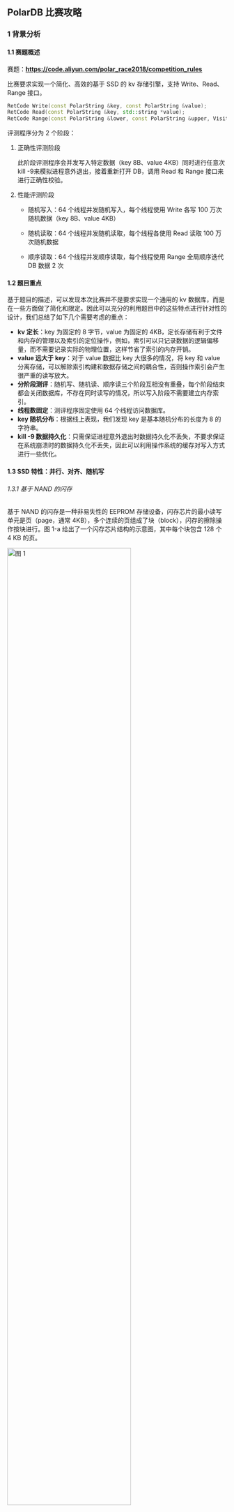 ## PolarDB 比赛攻略

### 1 背景分析

#### 1.1 赛题概述

赛题：**https://code.aliyun.com/polar_race2018/competition_rules**

比赛要求实现一个简化、高效的基于 SSD 的 kv 存储引擎，支持 Write、Read、Range 接口。

```c++
RetCode Write(const PolarString &key, const PolarString &value);
RetCode Read(const PolarString &key, std::string *value);
RetCode Range(const PolarString &lower, const PolarString &upper, Visitor &visitor);
```

评测程序分为 2 个阶段：

1. 正确性评测阶段

   此阶段评测程序会并发写入特定数据（key 8B、value 4KB）同时进行任意次kill -9来模拟进程意外退出，接着重新打开 DB，调用 Read 和 Range 接口来进行正确性校验。

2. 性能评测阶段

   - 随机写入：64 个线程并发随机写入，每个线程使用 Write 各写 100 万次随机数据（key 8B、value 4KB）

   - 随机读取：64 个线程并发随机读取，每个线程各使用 Read 读取 100 万次随机数据

   - 顺序读取：64 个线程并发顺序读取，每个线程使用 Range 全局顺序迭代 DB 数据 2 次

#### 1.2 题目重点

基于题目的描述，可以发现本次比赛并不是要求实现一个通用的 kv 数据库，而是在一些方面做了简化和限定。因此可以充分的利用题目中的这些特点进行针对性的设计，我们总结了如下几个需要考虑的重点：

- **kv 定长**：key 为固定的 8 字节，value 为固定的 4KB，定⻓存储有利于⽂件和内存的管理以及索引的定位操作，例如，索引可以只记录数据的逻辑偏移量，而不需要记录实际的物理位置，这样节省了索引的内存开销。
- **value 远大于 key**：对于 value 数据比 key 大很多的情况，将 key 和 value 分离存储，可以解除索引构建和数据存储之间的耦合性，否则操作索引会产生很严重的读写放大。
- **分阶段测评**：随机写、随机读、顺序读三个阶段互相没有重叠，每个阶段结束都会关闭数据库，不存在同时读写的情况，所以写入阶段不需要建立内存索引。
- **线程数固定**：测评程序固定使用 64 个线程访问数据库。
- **key 随机分布**：根据线上表现，我们发现 key 是基本随机分布的长度为 8 的字符串。
- **kill -9 数据持久化**：只需保证进程意外退出时数据持久化不丢失，不要求保证在系统崩溃时的数据持久化不丢失，因此可以利用操作系统的缓存对写入方式进行一些优化。

#### 1.3 SSD 特性：并行、对齐、随机写

###### 1.3.1 基于 NAND 的闪存

基于 NAND 的闪存是一种非易失性的 EEPROM 存储设备，闪存芯片的最小读写单元是页（page，通常 4KB），多个连续的页组成了块（block），闪存的擦除操作按块进行。图 1-a 给出了一个闪存芯片结构的示意图，其中每个块包含 128 个 4 KB 的页。

<img src="https://ws3.sinaimg.cn/large/006tNc79ly1fyto2equltj314i0hkdh0.jpg" alt="图 1" width="75%">

闪存与传统存储介质有以下几点差异：（1）读和写具有不同的延迟，写的代价高了一个数量级。（2）不支持原地写回，如果一个数据页中已经有数据了，只有将该页所属的块整体擦除，新的数据才能写入这个页。（3）每个存储单元只有有限的擦写寿命。

###### 1.3.2 固态硬盘 SSD

固态硬盘通常由主机接口、闪存阵列、RAM 和 SSD 控制器组成，如图 1-b 所示。SSD 控制器的主要作用是将外部的读写请求转换为对闪存芯片的操作，并利用 RAM 对读写数据进行缓存，这些操作由控制器中的闪存转换层（FTL）固件来管理。

为了提高 SSD 的读写带宽，通常在硬件和 FTL 上使用一种交叉（interleaving）技术。一个写操作被分为两个步骤完成：（1）将数据装入闪存芯片内部的页寄存器；（2）将已经装载的数据编程写入对应的闪存页单元。因为数据编程写入闪存单元比装入寄存器需要更多的时间，因此在编程写入闪存单元的同时，可以在其它闪存芯片上载入数据。图 2 展示了一个 4-路交叉写入的情况，这种技术隐藏了闪存编程写入的延迟。如果 SSD 中有多个独立的闪存阵列通道，那利用它们的并行性可以极大地提高 SSD 的性能。

<img src="https://ws4.sinaimg.cn/large/006tNc79ly1fyto56x2plj30ne0bcdg4.jpg" alt="图 1" width="50%">

###### 1.3.3 闪存转换层（FTL）

闪存转换层是 SSD 上的主要控制软件，它隐藏了闪存独特的性质，模拟了与传统块设备相同的外部主机接口。FTL 最主要的作用是将外部的写操作请求重定位，写入到一个已经被擦除的空白的区域。因此 FTL 需要维护一个地址映射表，将文件系统的逻辑数据块地址（LBA）转换为内部的物理地址。为了快速的访问，在每个闪存页中存储它们对应的逻辑地址，每次启动时构建地址映射表，并将映射表装载到易失性存储介质中。

FTL 的地址映射可以是页级别的，也可以是块级别的。页级别的映射可以有效地解决先擦后写的限制，因为一个对页的请求可以被重定向到闪存中任意的空白页，如果一个块中有 N 个页，那 N 次写操作之后平均只需要一次块擦除操作，但是这种页级别的映射导致映射表太大，而无法装入易失性存储介质中。如果是块级别的映射，物理块中的页的偏移一定要与逻辑块中该页的偏移相同，否则将无法对页进行定位。然而，当更新一个页的内容时，必须写入一个空白块中相同的页，而原来块中其余的页也要被拷贝到新的块中，这样一次写请求产生了一个块擦除和 N 个页的写入操作。

为了克服这种技术问题，混合的 FTL 映射方式结合了页级别和块级别的映射。这种方法划分了一部分闪存块作为日志块，外部的写操作都是直接写入日志块，并且日志块的地址映射是页级别的，因此可以避免频繁的块擦除操作。其余的闪存块作为数据块，采用块级别的映射方式，通常数据块的数量远大于日志块的数量。每个日志块对应一个数据块，对该数据块的写操作被写入该日志块，当一个日志块中的所有页都被写入，则将它与对应的数据块进行合并。当没有空白的日志块可以处理写请求时，就需要选取一个没有完全填充的日志块进行释放，即将该日志块的内容与对应的数据块合并。日志块与数据块合并的过程就是将每个页的可用版本拷贝到一个新的数据块，并擦除原来的日志块和数据块，因此一个合并操作产生了两次擦除操作。理想的情况是，如果一个日志块包含了所有可用的页，那可以简单的将这个日志块标记为新的数据块，这样就只需要一次擦除原来数据块的操作，这种情况被称为切换合并（switch merge）。

###### 1.3.4 随机写的影响

SSD 内的闪存阵列通过多条总线连接在控制器上，并且每条总线上的闪存芯片可以实现 interleaving 技术，为了利用这种固有的并行性，SSD 通常将来自不同闪存芯片上的多个页组合为一个内部的读写单元，称为组合页（clustered page）。组合页的大小对于 I/O 性能具有非常重要的影响，如果写请求只更新组合页中的一部分，那控制器需要将原始组合页中其余的部分读出来，与请求更新的部分合并之后再写入新的组合页，如图 3-a 所示。因此，这种 read-modify-write 操作导致了额外的代价，增加了写操作的延迟。

为了提升垃圾回收的性能，与组合页类似的，SSD 将不同闪存芯片上的多个块组成内部的擦除单元，因此可以并行地擦除多个物理块。进行垃圾回收时，如果一个组合块中只有部分页是失效的，那要将其余的页拷贝到 SSD 中的空闲区域，这种复制代价降低了 SSD 垃圾回收的性能，就是说组合块的内部碎片导致了性能的下降。

<img src="https://ws1.sinaimg.cn/large/006tNc79ly1fytnimuqf3j30vc0msair.jpg" alt="图 1" width="70%">

我们考虑什么情况下会产生这种组合块的内部碎片。首先考虑图 3-b 中的第一种情况，写操作的请求大小小于组合页的大小，假定垃圾回收进程选择了最左侧的一个块进行回收。当数据被顺序地写入时，该块的全部数据被更新，因此该块没有可用数据，垃圾回收除了擦除该块外不需要额外代价。但是，如果随机写入情况下，该块只有部分数据被更新，产生了内部碎片，因此垃圾回收进程要将其余的数据拷贝出去，降低了写操作的性能。

接下来考虑图 3-b 中的后两种情况，如果写操作请求的大小是组合页大小的倍数，那每次随机写会整体更新组合块，并使得组合块中的全部数据失效，垃圾回收时只需要擦除选择的组合块而没有额外的代价，与顺序写的代价相同。在 FTL 的混合映射方式下，对应了切换合并（switch merge）这种最理想的情况。

综上所述，因为小尺寸的随机写导致 SSD 的内部碎片，产生额外的垃圾回收代价。因此，SSD 上的存储引擎设计应该充分考虑这种 I/O 模式的影响，增加写操作的局部性，或者使用更大的读写单元与组合页对齐。

#### 1.4 直接 I/O 和 mmap

###### 1.4.1 块设备读写与 bio 机制

块设备读写位于文件系统与驱动程序之间，文件系统发起的块读写请求经过块设备读写模块，然后发送到块设备驱动程序，块设备读写的性能直接影响到整个系统的性能。

bio 机制位于 Linux 读写层，基本上所有的读写操作都通过 bio 层实施（Direct I/O 除外），Linux 2.6 版本中将 bio 结构体独立出来用于描述一个读写操作。比如，一个读/写操作被转化为一个 bio，由这个 bio 转成一个或多个读/写 request，所有对某个设备的 request 放成一个队列 queue。

bio 层能对这些 request 进行排序和合并，排序后能方便磁盘读写，减少磁盘调度时间，也方便块设备层进行预读等操作；对 request 进行合并，能尽量地在一次读写中访问尽可能大的数据块，这样能发挥块设备的最大性能。为了对这些 request 进行排序合并，又衍生出各种 I/O 调度算法以追求达到最大的性能和吞吐量。

###### 1.4.2 缓存 I/O 与 page cache

page cache 是 Linux 的缓存系统，基于这样的思想而来：在一个系统中，空闲着的内存放在那里就是浪费，不如用它来缓存一些已经从磁盘上读取出来的数据，这样能大大提升系统的性能。当系统需要空闲内存的时候，我们再释放一部分缓存给内存分配系统。

缓存 I/O（Buffered I/O）又被称作标准 I/O，大多数文件系统的默认 I/O 操作都是缓存 I/O。在缓存 I/O 机制中，操作系统会将 I/O 的数据缓存在文件系统的页缓存（ page cache ）中。

由于 page cache 机制的存在，每次当内核需要读取文件数据的时候，检查对应的数据是否已经在 page cache 中，如果存在，那么可以直接从 cache 提供数据，而无需实际的物理读盘操作。由于应用程序倾向于重复使用数据块，这样 page cache 就大大提升了系统性能。

对于写操作来说，内核会将数据先写到 page cache 中去，数据是否被立即写到磁盘上去取决于应用程序所采用的写操作机制：

- 同步写机制（synchronous writes）：那么数据会立即被写回到磁盘上，应用程序会一直等到数据被写完为止；
- 延迟写机制（deferred writes）：应用程序不需要等到数据全部被写回到磁盘，数据只要被写到页缓存中去就可以了，操作系统会定期地将 page cache 刷盘，在数据完全写到磁盘上的时候不会通知应用程序，所以延迟写机制存在数据丢失风险。
- 异步写机制（asynchronous writes）：异步写机制在数据完全写到磁盘上的时候会执行应用程序的回掉函数，所以异步写机制不会有数据丢失风险。

在缓存 I/O 机制中，数据在传输过程中需要在用户地址空间和 page cache 之间进行多次数据拷贝操作，而不能直接在用户地址空间和磁盘之间进行数据传输，这些数据拷贝操作所带来的 CPU 以及内存开销是非常大的。

因为缓存 I/O 会对 page cache 进行预读，对于数据库这样的随机读写程序，预读的命中率会非常低，因此在随机读的场景下，page cache 会对性能造成很大的负面影响。

###### 1.4.3 直接 I/O

Linux 中的直接 I/O（Direct I/O）省略掉操作系统内核缓冲区的使用，数据直接在应用程序地址空间和磁盘之间进行传输，不需要 page cache 的支持，从而降低了文件读取和写入时 CPU 的利用率，也避免了随机读情况下的命中率低的问题。

Linux 内核支持了直接 I/O 方式，进程在打开文件的时候设置对文件的访问模式为 O_DIRECT，启用文件的直接 I/O 访问，接下来使用 read() 或者 write() 系统调用去读写文件使用的是直接 I/O 方式，所传输的数据均不经过内核缓存。使用直接 I/O 读写数据必须要进行缓冲区对齐，即写入数据大小必须是文件系统块大小的整数倍，同时写入数据地址与文件系统块大小对齐。

###### 1.4.4 mmap 内存文件映射

mmap 把文件映射到用户空间里的虚拟内存，省去了从内核缓冲区复制到用户空间的过程，文件中的位置在虚拟内存中有了对应的地址，可以像操作内存一样操作这个文件，相当于已经把整个文件放入内存，但在真正使用到这些数据前却不会消耗物理内存，也不会有读写磁盘的操作。

Linux 中提供了系统调用 mmap() 来实现这种文件访问方式。与标准的访问文件的方式相比，内存映射方式可以减少标准访问文件方式中系统调用次数，并减少数据在用户地址空间和内核地址空间之间的拷贝操作。映射通常适用于较大范围，对于相同长度的数据来讲，映射所带来的开销远远低于 CPU 拷贝所带来的开销。当大量数据需要传输的时候，采用内存映射方式去访问文件会获得比较好的效率。

### 2 核心思路

#### 2.1 数据分段

由于 key 字符串的分布是均匀的，我们根据 key 的前 12 位将全部 6400 万条数据划分到 4096 个分区，平均每个分区中数据量为 6400w / 4096 = 15625 条。根据字符串大小顺序的定义，4096 个分区之间是有序的。对数据进行分区会带来以下几个好处：

- 降低冲突：将每个分区的数据单独存储，在写入数据时，每个分区具有一个锁控制并发写入的一致性。相比于不做分区的情况，理论上锁的冲突降低了 4096 倍。
- 并行计算：可以使用多线程并发地排序多个分区的索引，使得索引构建时间不再是一个重点问题。
- 快速定位：在根据 key 查找数据时，可以根据 key 直接定位到所在分区，然后在对应分区中进行查找。
- 加载分区：可以将整个分区的数据完全加载进内存，读大块数据的操作有利于发挥 SSD 性能。 

数据分区的方法本质上属于利用空间换时间，假设我们使用 key 的前 64 位进行划分，那每个分区最多有 1 个数据，这样就不再需要查找数据的时间，同时也不存在锁冲突。不过由于 2^64 个分区中很多是没有数据的，我们没有足够的内存空间开辟这么大的数组，因此这样是不可行的。我们经过多次线上测试，综合多个因素，最终使用 4096 的分区数量。

#### 2.2 key/value 分离

对于 value 数据相比 key 比较大的情况，将 key 和 value 分离存储，可以解除索引构建和数据存储之间的耦合性：

- value 数据以 log 的形式存储于硬盘，一次顺序写入后不再需要移动，符合 SSD 顺序写的特性。
- 索引可以全部加载到内存，格式为 <key, vLog-offset>，在内存中可以快速排序并读取索引，其中，vLog-offset 是 value 在 valuelog 中的顺序。
- 恢复阶段只需读取体积很小的索引文件，不访问较大的 value 文件。

由于 key 和 value 不同时写入文件，可能会导致进程退出时的数据不一致。我们的策略是先写 value 文件，最后写 key 文件，open 阶段根据 key 文件中 key 的个数设置 value 文件指针，这样就确保了 open 成功后 key 和 value 的个数相同，解决了一致性问题。

#### 2.3 读写方式

key 的大小为固定 8 字节，对于这种小数据量的读写模式，采用 mmap 方式可以利用 page cache 将小数据量读写转换为整个内存页的读写，这样大块读写可以充分发挥 SSD 的性能。同时，相比于每次调用 read/write 函数，读写 mmap 用户内存区域不需要系统调用，大大减少了系统调用的时间消耗。

由于题目仅要求保证 kill -9 杀死进程时的数据一致性，mmap 可以利用系统的 page cache，在进程结束后由操作系统将内存数据刷盘。

value 的大小为固定 4KB，我们知道，写入数据大小是 SSD 组合页（Clustered Page）大小的整数倍时，可以达到 SSD 的最优写入性能。经过线上测试，在固定 64 线程写入的条件下，按 16KB 大小写入数据可以达到最大IOPS。

所以，我们为每一个分区分配一个容量为 16KB / 4KB = 4 的 value 写入缓存，写满 4 个 value 时将 16KB 数据一起刷盘，刷盘方式采用 DirectIO，这样可以绕开操作系统的 page cache，避免了数据到 page cache 的拷贝。

为了保证 kill -9 时的数据一致性，我们考虑用 mmap 做写缓冲区，这样在 kill -9 之后，缓冲区数据会被操作系统写回文件，在下次 open 时将该文件重新 mmap 就完成了缓冲区的恢复。

对于 value 数据读取，我们依然采用 DirectIO 方式，这样可以避免操作系统预读过多无用数据到 page cache 浪费带宽。

#### 2.4 文件架构

由于每个数据分段的数据量近似相等，因此我们使用定长文件存储 key 和 value。预先分配每个分区的容量为 2^14 个数据，在某些分段数据量超出容量后，可以重新分配空间进行自动扩容。

如果将每个分区单独存储，那我们需要 4096 * 2 个文件，在实际测试中，太多的文件数导致了写入速度变慢。因此，考虑在一个文件中存储多个分区的数据，但这样每个文件都是随机写的模式。根据上面提到的 SSD 的性质，当写入数据量大于 SSD 组合页大小时，随机写入速度与顺序写入速度相同。因此，使用一个文件存储多个数据分段的方法不会影响性能。

通过线上测试发现，多线程同时读单一文件会导致性能下降，我们猜测是这种读模式没有充分利用 SSD 的并行性所导致的。如果相邻分片在同一个文件中，会影响 range 阶段同时访问相邻分片时的性能。因此，我们采用了如下所示的文件架构。

valueFiles 由 64 个⽂件组成，分⽚大小及规则如下图：

<img src="https://ws3.sinaimg.cn/large/006tNc79ly1fyto9k13mrj318u0ncmyl.jpg" alt="图 1" width="60%">


其中 keyFiles 由 64 个文件组成，包括 key 部分和 16KB 写缓存部分，分⽚⼤小及规则如下图：

<img src="https://ws2.sinaimg.cn/large/006tNc79ly1fytoafrculj31ag0k2407.jpg" alt="图 1" width="80%">


#### 2.5 索引构建和查询

由于在写入数据时没有进行索引构建，因此在每次 open 数据库时判断数据文件是否存在，如果存在则进行内存索引的构建。

为了充分节省内存空间，我们考虑将索引项 <key, vLog-offset> 载入内存数组，然后进行原地排序并去重。这个过程使用 64 个线程并发地对 4096 个分区索引进行快速排序，排序时间复杂度 O(nlog n)，之后根据 key 进行去重，排序时间复杂度 O(n)。

排序后每个分区内有序，同时分区间有序。

进行点查询（point query）时，先根据 key 的前 12 位以 O(1) 的时间复杂度定位到所在分区，然后在对应分区中进行二分查找，二分查找时间复杂度为 O(log n)。

对于区间查询（range query），同样根据最小 key 值定位到起始分区，在该分区中二分查找起始位置，然后从起始位置开始顺序扫描后续的索引项，到达分区末尾时根据分区顺序继续扫描下一个分区，直到当前扫描的 key 值大于查询范围。

#### 2.6 平衡 I/O 和 CPU 负载

线上测试，将读取索引文件和排序两个阶段混合在一起的用时为 250ms 左右。读取索引文件主要占用 I/O 资源，排序主要占用 CPU 资源，我们认为，将两个阶段混合在一起不能完全占满 CPU 和 I/O 资源。

将读文件和排序分为两个独立的阶段，第一阶段索引项载入内存时间为 190ms 左右，第二阶段排序时间为 200ms 左右。

索引项载入阶段的 CPU 比较空闲，因此分配 1/2 的排序任务到索引项载入阶段，从而达到平衡 I/O 和 CPU 负载的目的，这样该阶段的时间还维持在 190ms 左右不变。

由于第二阶段只剩 1/2 的排序任务，所以排序时间降低到 100ms，在这 100ms 之中，I/O 处于空闲状态，根据测试可以预先读取 4 个文件数据块到 buffer，节省了后续阶段读取文件的时间。

#### 2.7 生产者/消费者模型

range 阶段 64 个线程从 buffer 获取数据，n 个读磁盘线程从文件加载数据到 buffer，同时缓冲区大小受限。这是经典的生产者/消费者模型，缓冲区的实现是一个循环队列，我们使用条件变量（Condition Variable）来实现线程间的协作。

如果生产者/消费者模型中的每个数据对应于一个 4KB 的 value 数据，那么此时还是小数据量的随机读磁盘模式，这样无法发挥 SSD 的最大性能，

生产者/消费者模型中的每个数据对应于我们的一个分片，因此，设置一个分片数据的缓冲区，每个缓冲区的大小为 64M。剩余内存空间为 1G 左右，可以开辟 16 个缓冲区，其中前 8 个缓存区是可替换的，后 8 个缓存是不可替换的，只能写入一次，这样第二次 range 访问到这 8 个缓冲区时就不需要读磁盘。range 阶段的内存缓冲区模型如下所示：

<img src="https://ws4.sinaimg.cn/large/006tNc79ly1fytoef9xodj31a40tkdhm.jpg" alt="图 1" width="60%">

其中 active 部分为 Ring Buffer，prepage 部分为 open 阶段为了平衡 I/O 和 CPU 负载所载入的数据分片，reserve 部分是保留的。

range 开始时，启动若干读磁盘线程（最终为 2 个线程），每个读磁盘线程会不断获取当前需要读的分片，然后判断缓存是否可⽤（是否被 64 个线程都 visit 结束），如果可⽤则读磁盘数据并写入缓冲区，否则等待。 

64 个 range 线程会依次 visit 每个分片，先判断当前分⽚是否在缓存中， 如果没有则等待。在 visit 一个分片时，由于分片索引中的 key 已经有序，只需依次取出 key 和 offset，并根据 offset 从缓存中读取相应的 value 即可。

### 3 关键代码

#### 3.1 随机写流程

###### 3.1.1 建立文件和内存映射

建立 64 个 KVFiles 对象，每个对象包含一个 value log 文件、一个用于 key log 和 value cache 的 mmap 文件。文件的打开方式使用直接 I/O 模式，然后初始化文件大小，并做内存文件映射。

```c++
//value log 文件 
//打开文件设置访问模式为 O_DIRECT，启用文件的直接 I/O 访问
this->valueFd = open(fp.str().data(), O_CREAT | O_RDWR | O_DIRECT, 0777);

//key log 和 value cache 文件
this->mapFd = open(mp.str().data(), O_CREAT | O_RDWR | O_DIRECT, 0777);

//初始化文件大小
ftruncate(this->mapFd, keyFileSize + blockFileSize);

//映射 key log 文件区域到用户地址空间
this->keyBuffer = static_cast<u_int64_t *>(mmap(nullptr, keyFileSize, PROT_READ | PROT_WRITE, MAP_SHARED | MAP_POPULATE | MAP_NONBLOCK, this->mapFd, 0));

//映射 value cache 文件区域到用户地址空间
this->blockBuffer = static_cast<char *>(mmap(nullptr, blockFileSize, PROT_READ | PROT_WRITE, MAP_SHARED | MAP_POPULATE | MAP_NONBLOCK, this->mapFd, keyFileSize));
```

###### 3.1.2 划分文件分片

根据 2.4 中所述的文件架构指定每个分片所在的文件和文件中偏移，并建立 4096 个 KeyValueLog 对象和 SortLog 对象，KeyValueLog 处理所有文件的读写请求，SortLog 负责索引的排序和查找。

```c++
for (int logId = 0; logId < LOG_NUM; logId++) {
    int fileId = logId % FILE_NUM;
    int slotId = logId / FILE_NUM;
    keyValueLogs[logId] = new KeyValueLog(path, logId, fileId, 
                                          slotId * VALUE_LOG_SIZE, 
                                          slotId * BLOCK_SIZE, 
                                          slotId * NUM_PER_SLOT);
    sortLogs[logId] = new SortLog(SORT_LOG_SIZE * logId);
}
```

###### 3.1.3 数据写入

根据 key 的前 12 位划分分片。

```C++
int getLogId(const char *k) {
    return ((u_int16_t) ((u_int8_t) k[0]) << 4) | ((u_int8_t) k[1] >> 4);
}
```

将 key 和 value 顺序写入对应文件，利用互斥锁避免多个线程写同一个分区时的冲突。

```C++
void put(const PolarString &key, const PolarString &value) {
    auto logId = getLogId(key.data());
    logMutex[logId].lock();
    keyValueLogs[logId]->putValueKey(value.data(), key.data());
    logMutex[logId].unlock();
}
```

先将 value 写入缓存，凑齐 4 个 value 时再一起写入 value 文件。

```C++
inline void putValueKey(const char *value, const char * key) {
    
    //将 value 数据复制到 value cache，并更新缓存的数据个数
    memcpy(cacheBuffer + ((cacheBufferPosition++) << 12), value, 4096);
    
    //如果缓存已满，将缓存数据写入磁盘文件，更新文件指针和缓存个数
    if (cacheBufferPosition == PAGE_PER_BLOCK) {
        pwrite(this->fd, cacheBuffer, BLOCK_SIZE, globalOffset + filePosition);
        filePosition += BLOCK_SIZE;
        cacheBufferPosition = 0;
    }
    
    //将 key 写入 mmap 内存区域，更新位置指针
    *(keyBuffer + keyBufferPosition++) = *((u_int64_t *) key);
}
```

#### 3.2 恢复流程

启动 64 个线程读取 key 文件内容，同时将生成的 <key, offset> 索引项存入对应 SortLog 对象中的数组，一个分片被读完后直接对索引项数组进行快速排序。

```C++
std::thread t[RECOVER_THREAD];
for (int i = 0; i < RECOVER_THREAD; i++) {
    t[i] = std::thread([i, this] {
        for (int logId = i, u_int64_t k; logId < LOG_NUM; logId += RECOVER_THREAD) {
            //读取 key 文件，生成索引项
            while (keyValueLogs[logId]->getKey(k))
                sortLogs[logId]->put(k);
            //对索引项数组排序
            sortLogs[logId]->quicksort();
            //恢复文件指针和内容
            keyValueLogs[logId]->recover((size_t) sortLogs[logId]->size());
        }
    });
}
```

在恢复数据库时，value cache 文件中的内容可能是上次进程 kill -9 之后没被写入 value 文件的数据，因此要对这部分数据进行刷盘。

```C++
void recover(u_int32_t sum) {
    this->filePosition = (off_t) sum << 12;
    this->cacheBufferPosition = sum % PAGE_PER_BLOCK;
    auto offset = (size_t) cacheBufferPosition << 12;
    filePosition -= offset;
    pwrite(this->fd, cacheBuffer, offset, globalOffset + filePosition);
}
```

#### 3.3 随机读流程

在分片的索引数组中二分查找 key 所在位置，并返回 value 在实际文件中的偏移。

```C++
RetCode read(const PolarString &key, string *value) {
    auto logId = getLogId(key.data());
    auto index = sortLogs[logId]->find(*((u_int64_t *) key.data()));

    if (index == -1) {
        return kNotFound;
    } else {
        auto buffer = readBuffer.get();
        keyValueLogs[logId]->readValue(index, buffer);
        value->assign(buffer, 4096);
        return kSucc;
    }
}
```

利用 thread_local 为每个线程分配一个独有的读缓冲区，并将缓冲区对齐文件系统页大小，用于直接 I/O。

```C++
static thread_local std::unique_ptr<char> readBuffer(static_cast<char *> (memalign((size_t) getpagesize(), 4096)));
```

#### 3.4 顺序读流程

###### 3.4.1 消费者线程

64 个线程同时顺序遍历全量数据，作为消费者的角色，每次从缓冲区请求一个分片数据，如果该分片不在缓冲区中，则该线程调用条件变量的 wait 函数等待，直到读磁盘线程将该分片读入缓冲区并发出 notify 信号通知该分片可读。

每个 range 线程访问完一个分片，将该分片的访问计数加一，当一个分片的访问计数达到 64 时，说明该分片已经被全部 64 个线程访问过，那么这个分片数据可以从缓冲区中删除，为后面要读入的数据腾出空间，同时发出 notify 信号通知读磁盘线程该缓冲区位置可用。

```C++
void range(Visitor &visitor) {
    //第一个调用 range 的线程负责启动 n 个读磁盘线程
    if (!readDiskFlag.test_and_set()) {
        for (int i = 0; i < READDISK_THREAD; i++) {
            std::thread(&PEngine::readDisk, this).detach();
        }
    }

    for (int logId = 0; logId < LOG_NUM; logId++) {
        //计算分片对应的缓冲区位置
        auto cacheIndex = logId % ACTIVE_CACHE_NUM;
        
        // 等待读磁盘线程将该分片读入缓冲区
        if (!isCacheReadable[cacheIndex] || currentCacheLogId[cacheIndex] != logId) {
            readDiskFinish[cacheIndex].lock();
            while (!isCacheReadable[cacheIndex] || currentCacheLogId[cacheIndex] != logId) 
                readDiskFinish[cacheIndex].wait();
            readDiskFinish[cacheIndex].unlock();
        }

        //读取缓冲区数据并调用 visit 函数
        auto cache = valueCache + cacheIndex * CACHE_SIZE;
        auto sortLog = sortLogs[logId];
        for (int i = 0, total = sortLog->size(); i < total; i++) {
            auto k = sortLog->findKeyByIndex(i);
            auto offset = sortLog->findValueByIndex(i) << 12;
            visitor.Visit(PolarString(((char *) (&k)), 8), PolarString((cache + offset), 4096));
        }

        //该缓冲区已经被全部 64 个线程访问过
        if (++rangeCacheCount[cacheIndex] == 64) {
            rangeCacheFinish[cacheIndex].lock();
            isCacheWritable[cacheIndex] = true;
            isCacheReadable[cacheIndex] = false;
            rangeCacheCount[cacheIndex] = 0;
            rangeCacheFinish[cacheIndex].notify_all();
            rangeCacheFinish[cacheIndex].unlock();
        }
    }
}
```

###### 3.4.2 生产者线程

启动 n 个读磁盘线程，作为生产者的角色，每个线程不断申请写缓冲区位置，拿到缓冲区位置后，需要等待该缓冲区位置变为空闲状态，即等待 64 个 range 线程将该分片消费结束。

缓冲区中前 8 个位置是可替换的，后 8 个位置是不可替换的，只能写入一次，这样第二次 range 访问到这 8 个缓冲区时就不需要读磁盘。

```C++
void readDisk() {
    int cacheIndex;
    char *cache;

    while (true) {
        //互斥锁，多线程竞争写缓冲区位置
        readDiskLogIdMtx.lock();
		//待读取分片和缓冲区位置
        int logId = readDiskLogId++;
        cacheIndex = logId % ACTIVE_CACHE_NUM;

        //等待缓冲区空闲
        if (!isCacheWritable[cacheIndex]) {
            rangeCacheFinish[cacheIndex].lock();
            while (!isCacheWritable[cacheIndex]) {
                rangeCacheFinish[cacheIndex].wait();
            }
            rangeCacheFinish[cacheIndex].unlock();
        }
        isCacheWritable[cacheIndex] = false;
        currentCacheLogId[cacheIndex] = logId;
        cache = valueCache + cacheIndex * CACHE_SIZE;
        readDiskLogIdMtx.unlock();
        keyValueLogs[logId]->readValue(0, cache, (size_t) keyValueLogs[logId]->size());
        
        //通知 range 线程缓冲区可读
        readDiskFinish[cacheIndex].lock();
        isCacheReadable[cacheIndex] = true;
        readDiskFinish[cacheIndex].notify_all();
        readDiskFinish[cacheIndex].unlock();

    }
}
```

#### 3.5 全局参数

```c++
//分区数量
const int LOG_NUM = 4096;
//分区容量
const int NUM_PER_SLOT = 1024 * 16;
//value 文件大小 = 64M
const size_t VALUE_LOG_SIZE = NUM_PER_SLOT << 12;
//key 文件大小
const size_t KEY_LOG_SIZE = NUM_PER_SLOT << 3;
//文件数
const int FILE_NUM = 64;
//索引数组大小
const int SORT_LOG_SIZE = NUM_PER_SLOT;
//缓冲区单元大小 = 64M
const size_t CACHE_SIZE = VALUE_LOG_SIZE;
//缓冲区容量
const int CACHE_NUM = 16;
//可替换缓冲区单元
const int ACTIVE_CACHE_NUM = 8;
//保留缓冲区单元
const int RESERVE_CACHE_NUM = CACHE_NUM - ACTIVE_CACHE_NUM;
//预读缓冲区单元
const int PREPARE_CACHE_NUM = 4;
//value cache 容量
const int PAGE_PER_BLOCK = 4;
//并发恢复线程数
const int RECOVER_THREAD = 64;
//读磁盘线程数
const int READDISK_THREAD = 2;
```

### 4 经验总结和感想

#### 文件读写方式

这次比赛开始利用 Java 进行开发，使用 NIO 中 FileChannel 配合 HeapByteBuffer 进行 value 读写，MappedByteBuffer 进行 key 文件的读写。根据源码发现，FileChannel 每次读写都要先从堆内内存 copy 到堆外内存，这就有了一次损耗，然后我们直接改用 DirectByteBuffer，明显有所好转。虽然用了堆外内存，但是实际上文件读写仍然需要经过内核 page cache 缓冲。这其中又多了一次拷贝，并且评测程序需要计算 drop cache 的开销。

Java 原生并不支持直接 I/O，于是我们使用 JNA 直接调用系统函数实现了 Direct I/O，读写性能有明显提升。最后我们改用 C++ 开发，直接使用 Linux 提供的 Direct I/O 文件读写模式，获得了很好的效果。

#### Java 对比 C++

对于这次比赛的单机数据库引擎， Java 相比 C++ 存在一些劣势：

- Java 使用操作系统原生函数不够方便，比如，C++ 可以直接使用 Linux 提供的 Direct I/O 模式，而原生 JDK 不支持直接 I/O；Java 对 mmap 的回收也比较麻烦。
- C++ 相比与 Java 而言内存消耗较少，可以自己控制内存的释放，节省了 GC 时间。
- Java 不够贴近系统底层，需要通过 JVM 解释字节码执行，相比于 C++ 直接编译后执行会稍慢一些。

#### 绑核减少线程切换

赛后与其他选手交流，发现很多人设置了 CPU 亲和性（Affinity）调度属性，将读磁盘线程与 CPU 逻辑核心绑定，range 阶段由此快 1~2 s，并且能保持测评的稳定性。

因为 range 阶段的瓶颈在读磁盘线程的速度，在使用条件变量时，I/O 线程可能被阻塞（wait），线程被唤醒后进入运行队列排队，这个过程使得 I/O 停顿，从而影响整体的性能。

可以考虑使用 `while(true)` 轮询的自旋方式代替条件变量的阻塞方式，或者直接将 I/O 线程与 CPU 核心绑定以减少 I/O 线程切换带来的时间损失。

#### 为什么不用通用 kv 数据库（leveldb）











